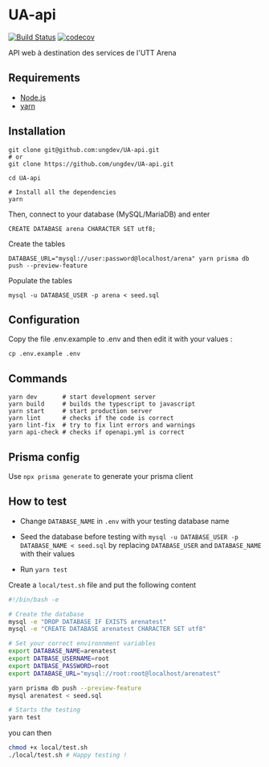# UA-api

[![Build Status](https://travis-ci.com/ungdev/UA-api.svg?branch=master)](https://travis-ci.com/ungdev/UA-api)
[![codecov](https://codecov.io/gh/ungdev/UA-API/branch/master/graph/badge.svg)](https://codecov.io/gh/ungdev/UA-API)

API web à destination des services de l'UTT Arena

## Requirements

- [Node.js](https://nodejs.org/)
- [yarn](https://yarnpkg.com/)

## Installation

```
git clone git@github.com:ungdev/UA-api.git
# or
git clone https://github.com/ungdev/UA-api.git

cd UA-api

# Install all the dependencies
yarn
```

Then, connect to your database (MySQL/MariaDB) and enter

```
CREATE DATABASE arena CHARACTER SET utf8;
```

Create the tables

```
DATABASE_URL="mysql://user:password@localhost/arena" yarn prisma db push --preview-feature
```

Populate the tables

```
mysql -u DATABASE_USER -p arena < seed.sql
```

## Configuration

Copy the file .env.example to .env and then edit it with your values :

```
cp .env.example .env
```

## Commands

```
yarn dev       # start development server
yarn build     # builds the typescript to javascript
yarn start     # start production server
yarn lint      # checks if the code is correct
yarn lint-fix  # try to fix lint errors and warnings
yarn api-check # checks if openapi.yml is correct
```

## Prisma config

Use `npx prisma generate` to generate your prisma client

## How to test

- Change `DATABASE_NAME` in `.env` with your testing database name

- Seed the database before testing with `mysql -u DATABASE_USER -p DATABASE_NAME < seed.sql` by replacing `DATABASE_USER` and `DATABASE_NAME` with their values

- Run `yarn test`

Create a `local/test.sh` file and put the following content

```bash
#!/bin/bash -e

# Create the database
mysql -e "DROP DATABASE IF EXISTS arenatest"
mysql -e "CREATE DATABASE arenatest CHARACTER SET utf8"

# Set your correct environnment variables
export DATABASE_NAME=arenatest
export DATBASE_USERNAME=root
export DATBASE_PASSWORD=root
export DATABASE_URL="mysql://root:root@localhost/arenatest"

yarn prisma db push --preview-feature
mysql arenatest < seed.sql

# Starts the testing
yarn test
```

you can then

```bash
chmod +x local/test.sh
./local/test.sh # Happy testing !
```

